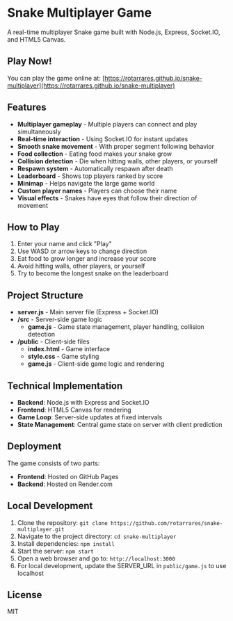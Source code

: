# Snake Multiplayer Game

A real-time multiplayer Snake game built with Node.js, Express, Socket.IO, and HTML5 Canvas.

## Play Now!

You can play the game online at: [https://rotarrares.github.io/snake-multiplayer](https://rotarrares.github.io/snake-multiplayer)

## Features

* **Multiplayer gameplay** - Multiple players can connect and play simultaneously
* **Real-time interaction** - Using Socket.IO for instant updates
* **Smooth snake movement** - With proper segment following behavior
* **Food collection** - Eating food makes your snake grow
* **Collision detection** - Die when hitting walls, other players, or yourself
* **Respawn system** - Automatically respawn after death
* **Leaderboard** - Shows top players ranked by score
* **Minimap** - Helps navigate the large game world
* **Custom player names** - Players can choose their name
* **Visual effects** - Snakes have eyes that follow their direction of movement

## How to Play

1. Enter your name and click "Play"
2. Use WASD or arrow keys to change direction
3. Eat food to grow longer and increase your score
4. Avoid hitting walls, other players, or yourself
5. Try to become the longest snake on the leaderboard

## Project Structure

* **server.js** - Main server file (Express + Socket.IO)
* **/src** - Server-side game logic
  * **game.js** - Game state management, player handling, collision detection
* **/public** - Client-side files
  * **index.html** - Game interface
  * **style.css** - Game styling
  * **game.js** - Client-side game logic and rendering

## Technical Implementation

* **Backend**: Node.js with Express and Socket.IO
* **Frontend**: HTML5 Canvas for rendering
* **Game Loop**: Server-side updates at fixed intervals
* **State Management**: Central game state on server with client prediction

## Deployment

The game consists of two parts:
- **Frontend**: Hosted on GitHub Pages
- **Backend**: Hosted on Render.com

## Local Development

1. Clone the repository: `git clone https://github.com/rotarrares/snake-multiplayer.git`
2. Navigate to the project directory: `cd snake-multiplayer`
3. Install dependencies: `npm install`
4. Start the server: `npm start`
5. Open a web browser and go to: `http://localhost:3000`
6. For local development, update the SERVER_URL in `public/game.js` to use localhost

## License

MIT
